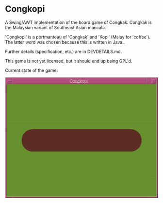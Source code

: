 <!-- This README file is for Github. -->

# Congkopi

A Swing/AWT implementation of the board game of Congkak.
Congkak is the Malaysian variant of Southeast Asian mancala.

'Congkopi' is a portmanteau of 'Congkak' and 'Kopi' (Malay for 'coffee').
The latter word was chosen because this is written in Java..

Further details (specification, etc.) are in DEVDETAILS.md.

This game is not yet licensed, but it should end up being GPL'd.

Current state of the game:

![Screenshot of a green background and board-shaped brown thing in the middle. There is nothing else.](Screenshot.jpg)
